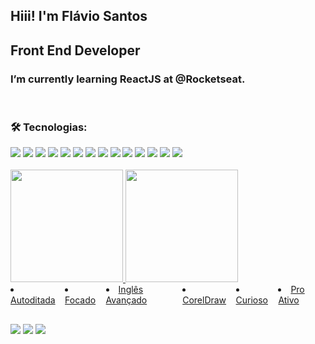 ## Hiii! I'm Flávio Santos


<h2>Front End Developer</h2>


<h3>I’m currently learning ReactJS at @Rocketseat.</h3>

<br/>


### 🛠 Tecnologias:

<div>
	<img src="https://img.shields.io/badge/React-20232A?style=for-the-badge&logo=react&logoColor=61DAFB"/>
	<img src="https://img.shields.io/badge/React_Native-20232A?style=for-the-badge&logo=react&logoColor=61DAFB"/>
	<img src="https://img.shields.io/badge/TypeScript-007ACC?style=for-the-badge&logo=typescript&logoColor=white"/>
	<img src="https://img.shields.io/badge/Next-20232A?style=for-the-badge&logo=react&logoColor=61DAFB"/>
	<img src="https://img.shields.io/badge/JavaScript-323330?style=for-the-badge&logo=javascript&logoColor=F7DF1E"/>
	<img src="https://img.shields.io/badge/HTML5-E34F26?style=for-the-badge&logo=html5&logoColor=white"/>
	<img src="https://img.shields.io/badge/CSS3-1572B6?style=for-the-badge&logo=css3&logoColor=white"/>
	<img src="https://img.shields.io/badge/Sass-CC6699?style=for-the-badge&logo=sass&logoColor=white"/>
	<img src="https://img.shields.io/badge/GitHub-100000?style=for-the-badge&logo=github&logoColor=white"/>
	<img src="https://img.shields.io/badge/Python-14354C?style=for-the-badge&logo=python&logoColor=white"/>
	<img src="https://img.shields.io/badge/Bootstrap-563D7C?style=for-the-badge&logo=bootstrap&logoColor=white"/>
	<img src="https://img.shields.io/badge/styled--components-DB7093?style=for-the-badge&logo=styled-components&logoColor=white"/>
	<img src="https://img.shields.io/badge/Windows-0078D6?style=for-the-badge&logo=windows&logoColor=white"/>
	<img src="https://aleen42.github.io/badges/src/illustrator.svg"/>
</div>

<br/>


<div>
	<a href="https://github.com/flvSantos15">
	<img height="180em" src="https://github-readme-stats.vercel.app/api?username=flvSantos15&show_icons=true&theme=dracula&include_all_commits=true&count_private=true"/>
	<img height="180em" src="https://github-readme-stats.vercel.app/api/top-langs/?username=flvSantos15&layout=compact&langs_count=7&theme=dracula"/>
</div>
	
<div style="display: flex;">
	<li>Autoditada</li> <li>Focado</li> <li>Inglês Avançado</li> <li>CorelDraw</li> <li>Curioso</li> <li>Pro Ativo</li>
</div>
  
  ##
 
<div> 
 	<a href="https://instagram.com/flvSantos15" target="_blank"><img src="https://img.shields.io/badge/-Instagram-%23E4405F?style=for-the-badge&logo=instagram&logoColor=white" target="_blank"></a>
 	<a href = "mailto:contatoflvSantos300@gmail.com"><img src="https://img.shields.io/badge/-Gmail-%23333?style=for-the-badge&logo=gmail&logoColor=white" target="_blank"></a>
 	<a href="https://www.linkedin.com/in/flvSantos15/" target="_blank"><img src="https://img.shields.io/badge/-LinkedIn-%230077B5?style=for-the-badge&logo=linkedin&logoColor=white" target="_blank"></a> 
</div>
